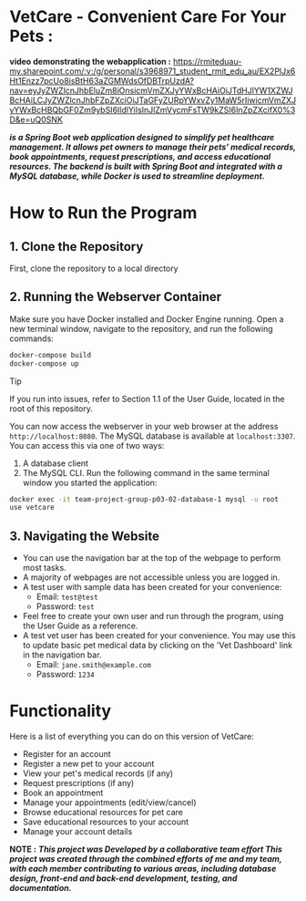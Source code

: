 # VetCare - Convenient Care For Your Pets :

**video demonstrating the webapplication :** 
https://rmiteduau-my.sharepoint.com/:v:/g/personal/s3968971_student_rmit_edu_au/EX2PlJx6Ht1Enzz7pcUo8isBtH63aZGMWdsOfDBTrpUzdA?nav=eyJyZWZlcnJhbEluZm8iOnsicmVmZXJyYWxBcHAiOiJTdHJlYW1XZWJBcHAiLCJyZWZlcnJhbFZpZXciOiJTaGFyZURpYWxvZy1MaW5rIiwicmVmZXJyYWxBcHBQbGF0Zm9ybSI6IldlYiIsInJlZmVycmFsTW9kZSI6InZpZXcifX0%3D&e=uQ0SNK

***is a Spring Boot web application designed to simplify pet healthcare management. It allows pet owners to manage their pets' medical records, book appointments, request prescriptions, and access educational resources. The backend is built with Spring Boot and integrated with a MySQL database, while Docker is used to streamline deployment.***

# How to Run the Program

## 1. Clone the Repository

First, clone the repository to a local directory 

## 2. Running the Webserver Container

Make sure you have Docker installed and Docker Engine running. Open a new terminal window, navigate to the repository, and run the following commands:

```bash
docker-compose build
docker-compose up
```

> [!TIP]
> If you run into issues, refer to Section 1.1 of the User Guide, located in the root of this repository.

You can now access the webserver in your web browser at the address `http://localhost:8080`.
The MySQL database is available at `localhost:3307`. You can access this via one of two ways:

1. A database client
2. The MySQL CLI. Run the following command in the same terminal window you started the application:

```bash
docker exec -it team-project-group-p03-02-database-1 mysql -u root
use vetcare
```

## 3. Navigating the Website

* You can use the navigation bar at the top of the webpage to perform most tasks.
* A majority of webpages are not accessible unless you are logged in.
* A test user with sample data has been created for your convenience:
  * Email: `test@test`
  * Password: `test`
* Feel free to create your own user and run through the program, using the User Guide as a reference.
* A test vet user has been created for your convenience. You may use this to update basic pet medical data by clicking on the 'Vet Dashboard' link in the navigation bar.
  * Email: `jane.smith@example.com`
  * Password: `1234`

# Functionality

Here is a list of everything you can do on this version of VetCare:

* Register for an account
* Register a new pet to your account
* View your pet's medical records (if any)
* Request prescriptions (if any)
* Book an appointment
* Manage your appointments (edit/view/cancel)
* Browse educational resources for pet care
* Save educational resources to your account
* Manage your account details

**NOTE :**
***This project was Developed by a collaborative team effort This project was created through the combined efforts of me and my team, with each member contributing to various areas, including database design, front-end and back-end development, testing, and documentation.***